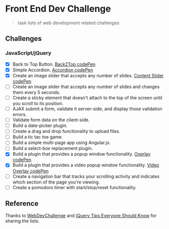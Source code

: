 # Front End Dev Challenge
>task lists of web development related challenges

## Challenges

### JavaScript/jQuery
- [x] Back to Top Button. [Back2Top codePen](http://codepen.io/vanss472/details/meNGPV/)
- [x] Simple Accordion. [Accordion codePen](http://codepen.io/vanss472/details/WQyQpO/)
- [x] Create an image slider that accepts any number of slides. [Content Slider codePen](http://codepen.io/vanss472/details/dYQzKB/)
- [ ] Create an image slider that accepts any number of slides and changes them every 5 seconds.
- [ ] Create a sticky element that doesn't attach to the top of the screen until you scroll to its position.
- [ ] AJAX submit a form, validate it server-side, and display those validation errors.
- [ ] Validate form data on the client-side.
- [ ] Build a date-picker plugin.
- [ ] Create a drag and drop functionality to upload files.
- [ ] Build a tic tac toe game.
- [ ] Build a simple multi-page app using Angular.js.
- [ ] Build a select-box replacement plugin.
- [x] Build a plugin that provides a popup window functionality. [Overlay codePen](http://codepen.io/vanss472/details/RWdjKo/)
- [x] Build a plugin that provides a video popup window functionality. [Video Overlay codePen](http://codepen.io/vanss472/details/dYVzbr/)
- [ ] Create a navigation bar that tracks your scrolling activity and indicates which section of the page you're viewing.
- [ ] Create a pomodoro timer with start/stop/reset functionality.

## Reference

Thanks to [WebDevChallenge](https://github.com/jlem/WebDevChallenge) and [jQuery Tips Everyone Should Know](https://github.com/AllThingsSmitty/jquery-tips-everyone-should-know#checking-if-jquery-loaded) for sharing the lists.

